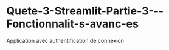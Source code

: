# Quete-3-Streamlit-Partie-3---Fonctionnalit-s-avanc-es
Application avec authentification de connexion
